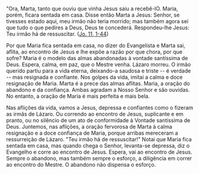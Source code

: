 "Ora, Marta, tanto que ouviu que vinha Jesus saiu a recebê-lO. Maria, porém, ficara sentada em casa. Disse então Marta a Jesus: Senhor, se tivesses estado aqui, meu irmão não teria morrido; mas também agora sei que tudo o que pedires a Deus, Deus te concederá. Respondeu-lhe Jesus: Teu irmão há de ressuscitar. ([Jo. 11, 1-44](https://vulgata.online/bible/Jo.11?ed=MS&vfn=MS.Jo.11.1-44:vs))

Por que Maria fica sentada em casa, no dizer do Evangelista e Marta sai, aflita, ao encontro de Jesus e lhe expõe a razão por que chora, por que sofre? Maria é o modelo das almas abandonadas à vontade santíssima de Deus. Espera, calma, em paz, que o Mestre venha. Lázaro morreu. O irmão querido partiu para a vida eterna, deixando-a saudosa e triste -- é verdade -- mas resignada e confiante. Nos golpes da vida, imitai a calma e doce resignação de Maria. Marta é a prece das almas aflitas. Maria, a oração do abandono e da confiança. Ambas agradam a Nosso Senhor e são ouvidas. No entanto, a oração de Maria é mais perfeita e mais bela.

Nas aflições da vida, vamos a Jesus, depressa e confiantes como o fizeram as irmãs de Lázaro. Ou correndo ao encontro de Jesus, suplicante e em pranto, ou no silêncio de um ato de conformidade à Vontade santíssima de Deus. Juntemos, nas aflições, a oração fervorosa de Marta à calma resignação e a doce confiança de Maria, porque arribas mereceram a ressurreição de Lázaro. "Teu irmão há de ressuscitar!" Notai que Maria fica sentada em casa, mas quando chega o Senhor, levanta-se depressa, diz o Evangelho e corre ao encontro de Jesus. Espera, vai ao encontro de Jesus. Sempre o abandono, mas também sempre o esforço, a diligência em correr ao encontro do Mestre. O abandono não dispensa o esforço.